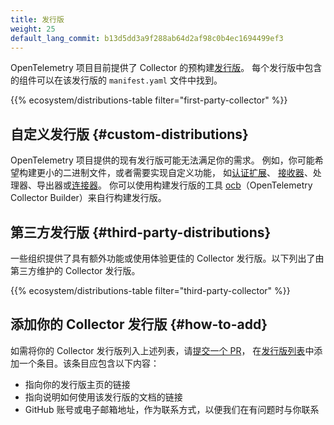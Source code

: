 ```yaml
---
title: 发行版
weight: 25
default_lang_commit: b13d5dd3a9f288ab64d2af98c0b4ec1694499ef3
---
```


OpenTelemetry 项目目前提供了 Collector 的预构建[发行版][distributions]。
每个发行版中包含的组件可以在该发行版的 `manifest.yaml` 文件中找到。

[distributions]: https://github.com/open-telemetry/opentelemetry-collector-releases/tree/main/distributions

{{% ecosystem/distributions-table filter="first-party-collector" %}}

## 自定义发行版 {#custom-distributions}

OpenTelemetry 项目提供的现有发行版可能无法满足你的需求。
例如，你可能希望构建更小的二进制文件，或者需要实现自定义功能，
如[认证扩展](../building/authenticator-extension)、
[接收器](../building/receiver)、处理器、导出器或[连接器](../building/connector)。
你可以使用构建发行版的工具
[ocb](../custom-collector)（OpenTelemetry Collector Builder）来自行构建发行版。

## 第三方发行版 {#third-party-distributions}

一些组织提供了具有额外功能或使用体验更佳的 Collector
发行版。以下列出了由第三方维护的 Collector 发行版。

{{% ecosystem/distributions-table filter="third-party-collector" %}}

## 添加你的 Collector 发行版 {#how-to-add}

如需将你的 Collector 发行版列入上述列表，请[提交一个 PR][submit a PR]，
在[发行版列表][distributions list]中添加一个条目。该条目应包含以下内容：

- 指向你的发行版主页的链接
- 指向说明如何使用该发行版的文档的链接
- GitHub 账号或电子邮箱地址，作为联系方式，以便我们在有问题时与你联系

[submit a PR]: /docs/contributing/pull-requests/
[distributions list]: https://github.com/open-telemetry/opentelemetry.io/tree/main/data/ecosystem/distributions.yaml
